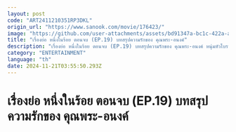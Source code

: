 ```yaml
---
layout: post
code: "ART2411210351RP3DKL"
origin_url: "https://www.sanook.com/movie/176423/"
image: "https://github.com/user-attachments/assets/bd91347a-bc1c-422a-a11e-a2a9bac75801"
title: "เรื่องย่อ หนึ่งในร้อย ตอนจบ (EP.19) บทสรุปความรักของ คุณพระ-อนงค์"
description: "เรื่องย่อ หนึ่งในร้อย ตอนจบ (EP.19) บทสรุปความรักของ คุณพระ-อนงค์ หนุ่มหัวโบราณกับสาวหัวทันสมัย คนสองคนที่ต่างขั้วจะสร้างครอบครัวที่สมบูรณ์แบบได้หรือไม่? ลุ้นกันได้ในตอนจบ คืนนี้"
category: "ENTERTAINMENT"
language: "th"
date: 2024-11-21T03:55:50.293Z
---
```


# เรื่องย่อ หนึ่งในร้อย ตอนจบ (EP.19) บทสรุปความรักของ คุณพระ-อนงค์